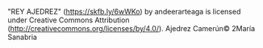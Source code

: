 "REY AJEDREZ" (https://skfb.ly/6wWKo) by andeerarteaga is licensed under Creative Commons Attribution (http://creativecommons.org/licenses/by/4.0/).
Ajedrez Camerún© 2María Sanabria 